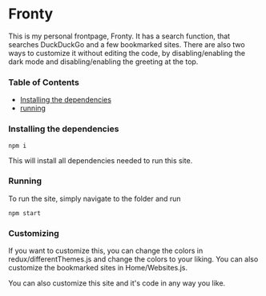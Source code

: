 # Fronty

This is my personal frontpage, Fronty. It has a search function, that searches DuckDuckGo and a few bookmarked sites. There are also two ways to customize it without editing the code, by disabling/enabling the dark mode and disabling/enabling the greeting at the top.

### Table of Contents

- [Installing the dependencies](#installing-the-dependencies)
- [running](#running)

### Installing the dependencies

`npm i`

This will install all dependencies needed to run this site.

### Running

To run the site, simply navigate to the folder and run

`npm start`

### Customizing

If you want to customize this, you can change the colors in redux/differentThemes.js and change the colors to your liking.
You can also customize the bookmarked sites in Home/Websites.js.

You can also customize this site and it's code in any way you like.
